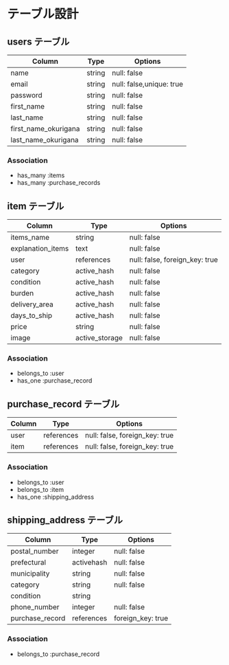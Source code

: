 # テーブル設計

## users テーブル

| Column                  | Type   | Options                     |
| ----------------------- | ------ | --------------------------- |
| name                    | string | null: false                 |
| email                   | string | null: false,unique: true    |
| password                | string | null: false                 |
| first_name              | string | null: false                 |
| last_name               | string | null: false                 |
| first_name_okurigana    | string | null: false                 |
| last_name_okurigana     | string | null: false                 |

### Association

- has_many :items
- has_many :purchase_records


## item テーブル

| Column                  | Type           | Options                        |
| ----------------------- | -------------- | ------------------------------ |
| items_name              | string         | null: false                    |
| explanation_items       | text           | null: false                    |
| user                    | references     | null: false, foreign_key: true |
| category                | active_hash    | null: false                    |
| condition               | active_hash    | null: false                    |
| burden                  | active_hash    | null: false                    |
| delivery_area           | active_hash    | null: false                    |
| days_to_ship            | active_hash    | null: false                    |
| price                   | string         | null: false                    |
| image                   | active_storage | null: false                    |

### Association

- belongs_to :user
- has_one    :purchase_record


## purchase_record テーブル

| Column | Type       | Options                        |
| ------ | ---------- | ------------------------------ |
| user   | references | null: false, foreign_key: true |
| item   | references | null: false, foreign_key: true |

### Association

- belongs_to :user
- belongs_to :item
- has_one    :shipping_address


## shipping_address テーブル

| Column                  | Type           | Options          |
| ----------------------- | -------------- | ---------------- |
| postal_number           | integer        | null: false      |
| prefectural             | activehash     | null: false      |
| municipality            | string         | null: false      |
| category                | string         | null: false      |
| condition               | string         |                  |
| phone_number            | integer        | null: false      |
| purchase_record         | references     | foreign_key: true|


### Association
- belongs_to :purchase_record